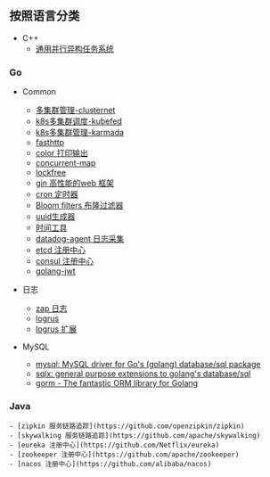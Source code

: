 ## 按照语言分类
* C++
    - [通用并行异构任务系统](https://github.com/taskflow/taskflow)

### Go
* Common
    - [多集群管理-clusternet](https://github.com/clusternet/clusternet)
    - [k8s多集群调度-kubefed](https://github.com/kubernetes-sigs/kubefed)
    - [k8s多集群管理-karmada](https://github.com/karmada-io/karmada)
    - [fasthttp](https://github.com/valyala/fasthttp)
    - [color 打印输出](https://github.com/fatih/color)
    - [concurrent-map](https://github.com/orcaman/concurrent-map/tree/v1.0.0)
    - [lockfree](https://github.com/bruceshao/lockfree)
    - [gin 高性能的web 框架](https://github.com/gin-Gonic/gin)
    - [cron 定时器](https://github.com/robfig/cron)
    - [Bloom filters 布隆过滤器](https://github.com/bits-and-blooms/bloom)
    - [uuid生成器](https://github.com/google/uuid)
    - [时间工具](https://github.com/jinzhu/now)
    - [datadog-agent 日志采集](https://github.com/DataDog/datadog-agent)
    - [etcd 注册中心](https://github.com/etcd-io/etcd)
    - [consul 注册中心](https://github.com/hashicorp/consul)
    - [golang-jwt](https://github.com/golang-jwt/jwt)
* 日志
    - [zap 日志](https://github.com/uber-go/zap)
    - [logrus](https://github.com/sirupsen/logrus)
    - [logrus 扩展](https://github.com/mix-go/logrus)

* MySQL
    - [mysql: MySQL driver for Go's (golang) database/sql package](https://github.com/go-sql-driver/mysql)
    - [sqlx: general purpose extensions to golang's database/sql](https://github.com/jmoiron/sqlx)
    - [gorm - The fantastic ORM library for Golang](https://github.com/go-gorm/gorm)

### Java
    - [zipkin 服务链路追踪](https://github.com/openzipkin/zipkin)
    - [skywalking 服务链路追踪](https://github.com/apache/skywalking)
    - [eureka 注册中心](https://github.com/Netflix/eureka)
    - [zookeeper 注册中心](https://github.com/apache/zookeeper)
    - [nacos 注册中心](https://github.com/alibaba/nacos)

